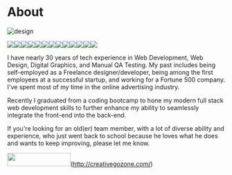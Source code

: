 # About

![design](https://user-images.githubusercontent.com/111056707/236344365-c6efb922-21f9-434b-b887-75007a6712c9.png)

<img src="https://img.shields.io/badge/JavaScript-323330?style=for-the-badge&logo=javascript&logoColor=F7DF1E" /><img src="https://img.shields.io/badge/Python-3776AB?style=for-the-badge&logo=python&logoColor=white" /><img src="https://img.shields.io/badge/Flask-000000?style=for-the-badge&logo=flask&logoColor=white" /><img src="https://img.shields.io/badge/Express.js-404D59?style=for-the-badge" /><img src="https://img.shields.io/badge/SQLite-07405E?style=for-the-badge&logo=sqlite&logoColor=white" /><img src="https://img.shields.io/badge/PostgreSQL-316192?style=for-the-badge&logo=postgresql&logoColor=white" /><img src="https://img.shields.io/badge/HTML5-E34F26?style=for-the-badge&logo=html5&logoColor=white" /><img src="https://img.shields.io/badge/CSS3-1572B6?style=for-the-badge&logo=css3&logoColor=white" /><img src="https://img.shields.io/badge/React-20232A?style=for-the-badge&logo=react&logoColor=61DAFB" /><img src="https://img.shields.io/badge/Redux-593D88?style=for-the-badge&logo=redux&logoColor=white" /><img src="https://img.shields.io/badge/GitHub-100000?style=for-the-badge&logo=github&logoColor=white" /><img src="https://img.shields.io/badge/Adobe%20Creative%20Cloud-DA1F26?style=for-the-badge&logo=Adobe%20Creative%20Cloud&logoColor=white" /><img src="https://img.shields.io/badge/Figma-F24E1E?style=for-the-badge&logo=figma&logoColor=white" />

I have nearly 30 years of tech experience in Web Development, Web Design, Digital Graphics, and Manual QA Testing. My past includes being self-employed as a Freelance designer/developer, being among the first employees at a successful startup, and working for a Fortune 500 company. I've spent most of my time in the online advertising industry.

Recently I graduated from a coding bootcamp to hone my modern full stack web development skills to further enhance my ability to seamlessly integrate the front-end into the back-end.

If you're looking for an old(er) team member, with a lot of diverse ability and experience, who just went back to school because he loves what he does and wants to keep improving, please let me know.

<img src="https://user-images.githubusercontent.com/111056707/236346737-71aea8e4-0beb-46fb-a88c-eb9dc5c479f5.png" width="146" height="31">(http://creativegozone.com/)


<!--
**dtitus929/dtitus929** is a ✨ _special_ ✨ repository because its `README.md` (this file) appears on your GitHub profile.

Here are some ideas to get you started:

- 🔭 I’m currently working on ...
- 🌱 I’m currently learning ...
- 👯 I’m looking to collaborate on ...
- 🤔 I’m looking for help with ...
- 💬 Ask me about ...
- 📫 How to reach me: ...
- 😄 Pronouns: ...
- ⚡ Fun fact: ...
-->
